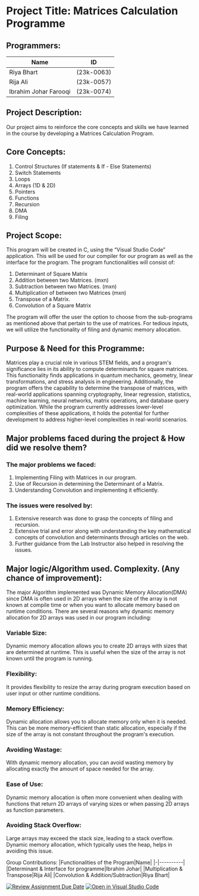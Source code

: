 # Project Title: Matrices Calculation Programme

## Programmers:

|Name|ID|
|-|----------|
|Riya Bhart|(23k-0063)|
|Rija Ali|(23k-0057)|
|Ibrahim Johar Farooqi|(23k-0074)|


 
## Project Description: 
Our project aims to reinforce the core concepts and skills we have learned in the course by developing a Matrices Calculation Program. 

## Core Concepts:
1. Control Structures (If statements & If - Else Statements)
2. Switch Statements
3. Loops
4. Arrays (1D & 2D)
5. Pointers
6. Functions
7. Recursion
8. DMA
9. Filing 

## Project Scope: 
This program will be created in C, using the “Visual Studio Code” application. This will be used for our compiler for our program as well as the interface for the program. 
The program functionalities will consist of:
1. Determinant of Square Matrix
2. Addition between two Matrices. (mxn)
3. Subtraction between two Matrices. (mxn)
4. Multiplication of between two Matrices (mxn)
5. Transpose of a Matrix. 
6. Convolution of a Square Matrix

The program will offer the user the option to choose from the sub-programs as mentioned above that pertain to the use of matrices. For tedious inputs, we will utilize the functionality of filing and dynamic memory allocation. 

## Purpose & Need for this Programme:
Matrices play a crucial role in various STEM fields, and a program's significance lies in its ability to compute determinants for square matrices. This functionality finds applications in quantum mechanics, geometry, linear transformations, and stress analysis in engineering. Additionally, the program offers the capability to determine the transpose of matrices, with real-world applications spanning cryptography, linear regression, statistics, machine learning, neural networks, matrix operations, and database query optimization. While the program currently addresses lower-level complexities of these applications, it holds the potential for further development to address higher-level complexities in real-world scenarios.

## Major problems faced during the project & How did we resolve them?
### The major problems we faced:
1.	Implementing Filing with Matrices in our program.
2.	Use of Recursion in determining the Determinant of a Matrix.
3.	Understanding Convolution and implementing it efficiently.

### The issues were resolved by:
1.	Extensive research was done to grasp the concepts of filing and recursion.
2.	Extensive trial and error along with understanding the key mathematical concepts of convolution and determinants through articles on the web.
3.	Further guidance from the Lab Instructor also helped in resolving the issues.

## Major logic/Algorithm used. Complexity. (Any chance of improvement):
The major Algorithm implemented was Dynamic Memory Allocation(DMA) since DMA is often used in 2D arrays when the size of the array is not known at compile time or when you want to allocate memory based on runtime conditions.
There are several reasons why dynamic memory allocation for 2D arrays was used in our program including:
### Variable Size:
Dynamic memory allocation allows you to create 2D arrays with sizes that are determined at runtime. This is useful when the size of the array is not known until the program is running.
### Flexibility:
It provides flexibility to resize the array during program execution based on user input or other runtime conditions.
### Memory Efficiency:
Dynamic allocation allows you to allocate memory only when it is needed. This can be more memory-efficient than static allocation, especially if the size of the array is not constant throughout the program's execution.
### Avoiding Wastage:
With dynamic memory allocation, you can avoid wasting memory by allocating exactly the amount of space needed for the array.
### Ease of Use:
Dynamic memory allocation is often more convenient when dealing with functions that return 2D arrays of varying sizes or when passing 2D arrays as function parameters.
### Avoiding Stack Overflow:
Large arrays may exceed the stack size, leading to a stack overflow. Dynamic memory allocation, which typically uses the heap, helps in avoiding this issue.



Group Contributions:
|Functionalities of the Program|Name|
|-|----------|
|Determinant & Interface for programme|Ibrahim Johar|
|Multiplication & Transpose|Rija Ali|
|Convolution & Addition/Subtraction|Riya Bhart|


[![Review Assignment Due Date](https://classroom.github.com/assets/deadline-readme-button-24ddc0f5d75046c5622901739e7c5dd533143b0c8e959d652212380cedb1ea36.svg)](https://classroom.github.com/a/j0WbCUcA)
[![Open in Visual Studio Code](https://classroom.github.com/assets/open-in-vscode-718a45dd9cf7e7f842a935f5ebbe5719a5e09af4491e668f4dbf3b35d5cca122.svg)](https://classroom.github.com/online_ide?assignment_repo_id=13059286&assignment_repo_type=AssignmentRepo)
